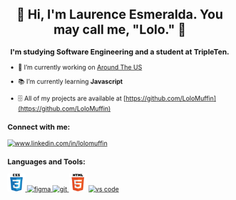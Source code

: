 <h1 align="center">🐾 Hi, I'm Laurence Esmeralda. You may call me, "Lolo." 🐾</h1>
<h3 align="center">I'm studying Software Engineering and a student at TripleTen.</h3>

- 🚧 I’m currently working on [Around The US](https://github.com/LoloMuffin/se_project_aroundtheus)

- 📚 I’m currently learning **Javascript**

- 🗄️ All of my projects are available at [https://github.com/LoloMuffin](https://github.com/LoloMuffin)

<h3 align="left">Connect with me:</h3>
<p align="left">
<a href="https://linkedin.com/in/www.linkedin.com/in/lolomuffin" target="blank"><img align="center" src="https://raw.githubusercontent.com/rahuldkjain/github-profile-readme-generator/master/src/images/icons/Social/linked-in-alt.svg" alt="www.linkedin.com/in/lolomuffin" height="30" width="40" /></a>
</p>

<h3 align="left">Languages and Tools:</h3>
<p align="left"> <a href="https://www.w3schools.com/css/" target="_blank" rel="noreferrer"> <img src="https://raw.githubusercontent.com/devicons/devicon/master/icons/css3/css3-original-wordmark.svg" alt="css3" width="40" height="40"/> </a> <a href="https://www.figma.com/" target="_blank" rel="noreferrer"> <img src="https://www.vectorlogo.zone/logos/figma/figma-icon.svg" alt="figma" width="40" height="40"/> </a> <a href="https://git-scm.com/" target="_blank" rel="noreferrer"> <img src="https://www.vectorlogo.zone/logos/git-scm/git-scm-icon.svg" alt="git" width="40" height="40"/> </a> <a href="https://www.w3.org/html/" target="_blank" rel="noreferrer"> <img src="https://raw.githubusercontent.com/devicons/devicon/master/icons/html5/html5-original-wordmark.svg" alt="html5" width="40" height="40"/></a> <a href="https://code.visualstudio.com/" target="_blank" rel="noreferrer"> <img src="https://cdn.jsdelivr.net/gh/devicons/devicon/icons/vscode/vscode-original-wordmark.svg" alt="vs code" width="40" height="40" /> </a> </p>
